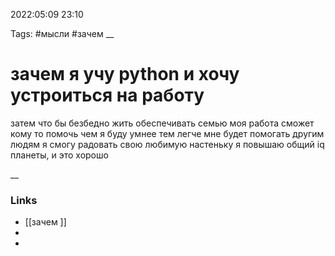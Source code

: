 2022:05:09 23:10

Tags: #мысли #зачем
__ 

# зачем я учу python и хочу устроиться на работу
затем что бы безбедно жить
обеспечивать семью
моя работа сможет кому то помочь
чем я буду умнее тем легче мне будет помогать другим людям
я смогу радовать свою любимую настеньку
я повышаю общий iq планеты, и это хорошо

__

### Links
- [[зачем ]]
-
-
